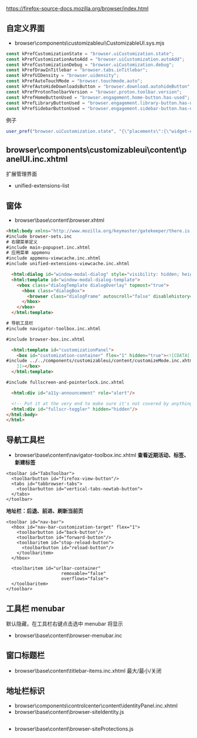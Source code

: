 https://firefox-source-docs.mozilla.org/browser/index.html

## 自定义界面
- browser\components\customizableui\CustomizableUI.sys.mjs
```js
const kPrefCustomizationState = "browser.uiCustomization.state";
const kPrefCustomizationAutoAdd = "browser.uiCustomization.autoAdd";
const kPrefCustomizationDebug = "browser.uiCustomization.debug";
const kPrefDrawInTitlebar = "browser.tabs.inTitlebar";
const kPrefUIDensity = "browser.uidensity";
const kPrefAutoTouchMode = "browser.touchmode.auto";
const kPrefAutoHideDownloadsButton = "browser.download.autohideButton";
const kPrefProtonToolbarVersion = "browser.proton.toolbar.version";
const kPrefHomeButtonUsed = "browser.engagement.home-button.has-used";
const kPrefLibraryButtonUsed = "browser.engagement.library-button.has-used";
const kPrefSidebarButtonUsed = "browser.engagement.sidebar-button.has-used";
```

例子
```js
user_pref("browser.uiCustomization.state", "{\"placements\":{\"widget-overflow-fixed-list\":[],\"unified-extensions-area\":[\"env_yunlogin_com-browser-action\"],\"nav-bar\":[\"back-button\",\"forward-button\",\"stop-reload-button\",\"history-panelmenu\",\"urlbar-container\",\"customizableui-special-spring2\",\"save-to-pocket-button\",\"downloads-button\",\"fxa-toolbar-menu-button\",\"reset-pbm-toolbar-button\",\"unified-extensions-button\"],\"toolbar-menubar\":[\"menubar-items\"],\"TabsToolbar\":[\"firefox-view-button\",\"tabbrowser-tabs\",\"new-tab-button\",\"alltabs-button\"],\"vertical-tabs\":[],\"PersonalToolbar\":[\"import-button\",\"personal-bookmarks\"]},\"seen\":[\"save-to-pocket-button\",\"reset-pbm-toolbar-button\",\"profiler-button\",\"developer-button\",\"env_yunlogin_com-browser-action\"],\"dirtyAreaCache\":[\"nav-bar\",\"vertical-tabs\",\"PersonalToolbar\",\"toolbar-menubar\",\"TabsToolbar\",\"unified-extensions-area\"],\"currentVersion\":20,\"newElementCount\":7}");
```

## browser\components\customizableui\content\panelUI.inc.xhtml
扩展管理界面
- unified-extensions-list


## 窗体
- browser\base\content\browser.xhtml

```html
<html:body xmlns="http://www.mozilla.org/keymaster/gatekeeper/there.is.only.xul">
#include browser-sets.inc
# 右键菜单定义
#include main-popupset.inc.xhtml
# 应用菜单 appmenu
#include appmenu-viewcache.inc.xhtml
#include unified-extensions-viewcache.inc.xhtml

  <html:dialog id="window-modal-dialog" style="visibility: hidden; height: 0; width: 0"/>
  <html:template id="window-modal-dialog-template">
    <vbox class="dialogTemplate dialogOverlay" topmost="true">
      <hbox class="dialogBox">
        <browser class="dialogFrame" autoscroll="false" disablehistory="true"/>
      </hbox>
    </vbox>
  </html:template>

# 导航工具栏
#include navigator-toolbox.inc.xhtml

#include browser-box.inc.xhtml

  <html:template id="customizationPanel">
    <box id="customization-container" flex="1" hidden="true"><![CDATA[
#include ../../components/customizableui/content/customizeMode.inc.xhtml
    ]]></box>
  </html:template>

#include fullscreen-and-pointerlock.inc.xhtml

  <html:div id="a11y-announcement" role="alert"/>

  <!-- Put it at the very end to make sure it's not covered by anything. -->
  <html:div id="fullscr-toggler" hidden="hidden"/>
</html:body>
</html>
```

## 导航工具栏
- browser\base\content\navigator-toolbox.inc.xhtml
**查看近期活动、标签、新建标签**
```xhtml
<toolbar id="TabsToolbar">
  <toolbarbutton id="firefox-view-button"/>
  <tabs id="tabbrowser-tabs">
    <toolbarbutton id="vertical-tabs-newtab-button">
  </tabs>
</toolbar>
```
**地址栏：后退、前进、刷新当前页**
```xhtml
<toolbar id="nav-bar">
  <hbox id="nav-bar-customization-target" flex="1">
    <toolbarbutton id="back-button"/>
    <toolbarbutton id="forward-button"/>
    <toolbaritem id="stop-reload-button">
      <toolbarbutton id="reload-button"/>
    </toolbaritem>
  </hbox>

  <toolbaritem id="urlbar-container"
                     removable="false"
                     overflows="false">
  </toolbaritem>
</toolbar>
```

## 工具栏 menubar
默认隐藏，在工具栏右键点击选中 menubar 将显示
- browser\base\content\browser-menubar.inc

## 窗口标题栏
- browser\base\content\titlebar-items.inc.xhtml
最大/最小/关闭

## 地址栏标识

- browser\components\controlcenter\content\identityPanel.inc.xhtml
- browser\base\content\browser-siteIdentity.js

##
- browser\base\content\browser-siteProtections.js

